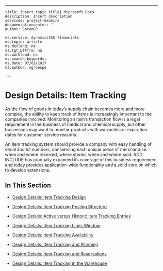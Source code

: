 ---
    title: Insert topic title| Microsoft Docs
    description: Insert description
    services: project-madeira
    documentationcenter: ''
    author: SorenGP

    ms.service: dynamics365-financials
    ms.topic: article
    ms.devlang: na
    ms.tgt_pltfrm: na
    ms.workload: na
    ms.search.keywords:
    ms.date: 07/01/2017
    ms.author: sgroespe

    ---
# Design Details: Item Tracking
As the flow of goods in today’s supply chain becomes more and more complex, the ability to keep track of items is increasingly important to the companies involved. Monitoring an item’s transaction flow is a legal requirement in the business of medical and chemical supply, but other businesses may want to monitor products with warranties or expiration dates for customer service reasons.  
  
 An item tracking system should provide a company with easy handling of serial and lot numbers, considering each unique piece of merchandise: when and where received, where stored, when and where sold. ADD INCLUDE<!--[!INCLUDE[navnow](../ApplicationDesign/includes/navnow_md.md)]--> has gradually expanded its coverage of this business requirement and today provides application\-wide functionality and a solid core on which to develop extensions.  
  
## In This Section  
  
-   [Design Details: Item Tracking Design](../ApplicationDesign/design-details-item-tracking-design.md)  
  
-   [Design Details: Item Tracking Posting Structure](../ApplicationDesign/design-details-item-tracking-posting-structure.md)  
  
-   [Design Details: Active versus Historic Item Tracking Entries](../ApplicationDesign/design-details-active-versus-historic-item-tracking-entries.md)  
  
-   [Design Details: Item Tracking Lines Window](../ApplicationDesign/design-details-item-tracking-lines-window.md)  
  
-   [Design Details: Item Tracking Availability](../ApplicationDesign/design-details-item-tracking-availability.md)  
  
-   [Design Details: Item Tracking and Planning](../ApplicationDesign/design-details-item-tracking-and-planning.md)  
  
-   [Design Details: Item Tracking and Reservations](../ApplicationDesign/design-details-item-tracking-and-reservations.md)  
  
-   [Design Details: Item Tracking in the Warehouse](../ApplicationDesign/design-details-item-tracking-in-the-warehouse.md)